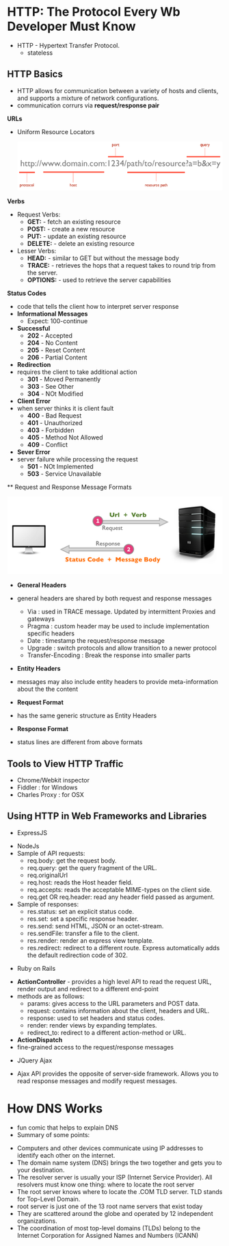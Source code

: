 # HTTP:  The Protocol Every Wb Developer Must Know
* HTTP - Hypertext Transfer Protocol.
    - stateless
## HTTP Basics
- HTTP allows for communication between a variety of hosts and clients, and supports a mixture of network configurations.
- communication corrurs via **request/response pair**

**URLs**
- Uniform Resource Locators

  ![structure image](/assets/http1-url-structure.png)

**Verbs**

- Request Verbs:
    - **GET:** - fetch an existing resource
    - **POST:** - create a new resource
    - **PUT:** - update an existing resource
    - **DELETE:** - delete an existing resource
- Lesser Verbs:
    - **HEAD:** - similar to GET but without the message body
    - **TRACE:** - retrieves the hops that a request takes to round trip from the server.
    - **OPTIONS:** - used to retrieve the server capabilities

**Status Codes**
- code that tells the client how to interpret server response
- **Informational Messages**
    - Expect: 100-continue
- **Successful**
    - **202** - Accepted
    - **204** - No Content
    - **205** - Reset Content
    - **206** - Partial Content
- **Redirection**
- requires the client to take additional action
    - **301** - Moved Permanently
    - **303** - See Other
    - **304** - NOt Modified
- **Client Error**
- when server thinks it is client fault
    - **400** - Bad Request
    - **401** - Unauthorized
    - **403** - Forbidden
    - **405** - Method Not Allowed
    - **409** - Conflict
- **Sever Error**
- server failure while processing the request
    - **501** - NOt Implemented
    - **503** - Service Unavailable

** Request and Response Message Formats

![details](/assets/http1-req-res-details.png)


- **General Headers**
- general headers are shared by both request and response messages
    - Via : used in TRACE message. Updated by intermittent Proxies and gateways
    - Pragma : custom header may be used to include implementation specific headers
    - Date : timestamp the request/response message
    - Upgrade : switch protocols and allow transition to a newer protocol
    - Transfer-Encoding : Break the response into smaller parts
- **Entity Headers**
-  messages may also include entity headers to provide meta-information about the the content 
- **Request Format**
- has the same generic structure as Entity Headers

- **Response Format**
- status lines are different from above formats

## Tools to View HTTP Traffic

- Chrome/Webkit inspector
- Fiddler : for Windows
- Charles Proxy : for OSX

## Using HTTP in Web Frameworks and Libraries

* ExpressJS
- NodeJs
- Sample of API requests:
    - req.body: get the request body.
    - req.query: get the query fragment of the URL.
    - req.originalUrl
    - req.host: reads the Host header field.
    - req.accepts: reads the acceptable MIME-types on the client side.
    - req.get OR req.header: read any header field passed as argument.
- Sample of responses: 
    - res.status: set an explicit status code.
    - res.set: set a specific response header.
    - res.send: send HTML, JSON or an octet-stream.
    - res.sendFile: transfer a file to the client.
    - res.render: render an express view template.
    - res.redirect: redirect to a different route. Express automatically adds the   default redirection code of 302.

* Ruby on Rails
- **ActionController** - provides a high level API to read the request URL, render output and redirect to a different end-point
- methods are as follows:
    - params: gives access to the URL parameters and POST data.
    - request: contains information about the client, headers and URL.
    - response: used to set headers and status codes.
    - render: render views by expanding templates.
    - redirect_to: redirect to a different action-method or URL.
- **ActionDispatch**
- fine-grained access to the request/response messages 

* JQuery Ajax
- Ajax API provides the opposite of server-side framework.  Allows you to read response messages and modify request messages.

# How DNS Works
* fun comic that helps to explain DNS
* Summary of some points:
- Computers and other devices communicate using IP addresses to identify each other on the internet.
- The domain name system (DNS) brings the two together and gets you to your destination.
- The resolver server is usually your ISP (Internet Service Provider). All resolvers must know one thing: where to locate the root server
- The root server knows where to locate the .COM TLD server. TLD stands for Top-Level Domain.
- root server is just one of the 13 root name servers that exist today
- They are scattered around the globe and operated by 12 independent organizations.
- The coordination of most top-level domains (TLDs) belong to the Internet Corporation for Assigned Names and Numbers (ICANN)













